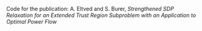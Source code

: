 Code for the publication: A. Eltved and S. Burer, _Strengthened SDP Relaxation for an Extended Trust Region
Subproblem with an Application to Optimal Power Flow_

